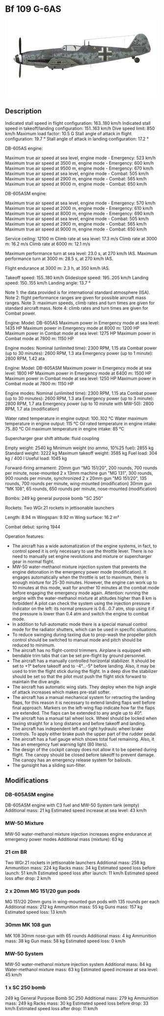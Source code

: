 # Bf 109 G-6AS

![bf109g6as](../images/bf109g6as.png)

## Description

Indicated stall speed in flight configuration: 163..180 km/h
Indicated stall speed in takeoff/landing configuration: 151..163 km/h
Dive speed limit: 850 km/h
Maximum load factor: 10.5 G
Stall angle of attack in flight configuration: 19.7 °
Stall angle of attack in landing configuration: 17.2 °

DB-605AS engine:

Maximum true air speed at sea level, engine mode - Emergency: 523 km/h
Maximum true air speed at 3500 m, engine mode - Emergency: 600 km/h
Maximum true air speed at 9500 m, engine mode - Emergency: 670 km/h
Maximum true air speed at sea level, engine mode - Combat: 505 km/h
Maximum true air speed at 2900 m, engine mode - Combat: 565 km/h
Maximum true air speed at 9000 m, engine mode - Combat: 650 km/h

DB-605ASM engine:

Maximum true air speed at sea level, engine mode - Emergency: 570 km/h
Maximum true air speed at 2000 m, engine mode - Emergency: 610 km/h
Maximum true air speed at 8000 m, engine mode - Emergency: 690 km/h
Maximum true air speed at sea level, engine mode - Combat: 505 km/h
Maximum true air speed at 2900 m, engine mode - Combat: 565 km/h
Maximum true air speed at 9000 m, engine mode - Combat: 650 km/h

Service ceiling: 12100 m
Climb rate at sea level: 17.3 m/s
Climb rate at 3000 m: 16.2 m/s
Climb rate at 6000 m: 12.1 m/s

Maximum performance turn at sea level: 23.0 s, at 270 km/h IAS.
Maximum performance turn at 3000 m: 28.5 s, at 270 km/h IAS.

Flight endurance at 3000 m: 2.3 h, at 350 km/h IAS.

Takeoff speed: 155..180 km/h
Glideslope speed: 195..205 km/h
Landing speed: 150..155 km/h
Landing angle: 13.7 °

Note 1: the data provided is for international standard atmosphere (ISA).
Note 2: flight performance ranges are given for possible aircraft mass ranges.
Note 3: maximum speeds, climb rates and turn times are given for standard aircraft mass.
Note 4: climb rates and turn times are given for Combat power.

Engine:
Model: DB-605AS
Maximum power in Emergency mode at sea level: 1435 HP
Maximum power in Emergency mode at 8000 m: 1200 HP
Maximum power in Combat mode at sea level: 1275 HP
Maximum power in Combat mode at 7800 m: 1150 HP

Engine modes:
Nominal (unlimited time): 2300 RPM, 1.15 ata
Combat power (up to 30 minutes): 2600 RPM, 1.3 ata
Emergency power (up to 1 minute): 2800 RPM, 1.42 ata

Engine:
Model: DB-605ASM
Maximum power in Emergency mode at sea level: 1800 HP
Maximum power in Emergency mode at 6400 m: 1500 HP
Maximum power in Combat mode at sea level: 1250 HP
Maximum power in Combat mode at 7800 m: 1150 HP

Engine modes:
Nominal (unlimited time): 2300 RPM, 1.15 ata
Combat power (up to 30 minutes): 2600 RPM, 1.3 ata
Emergency power (up to 3 minute): 2800 RPM, 1.7 ata
Emergency power (up to 10 minute with MW-50): 2800 RPM, 1.7 ata (modification)

Water rated temperature in engine output: 100..102 °C
Water maximum temperature in engine output: 115 °C
Oil rated temperature in engine intake: 75..80 °C
Oil maximum temperature in engine intake: 85 °C

Supercharger gear shift altitude: fluid coupling 

Empty weight: 2540 kg
Minimum weight (no ammo, 10%25 fuel): 2855 kg
Standard weight: 3222 kg
Maximum takeoff weight: 3585 kg
Fuel load: 304 kg / 400 l
Useful load: 1045 kg

Forward-firing armament:
20mm gun "MG 151/20", 200 rounds, 700 rounds per minute, nose-mounted
2 x 13mm machine gun "MG 131", 300 rounds, 900 rounds per minute, synchronized
2 x 20mm gun "MG 151/20", 135 rounds, 700 rounds per minute, wing-mounted (modification)
30mm gun "MK 108", 65 rounds, 650 rounds per minute, nose-mounted (modification)

Bombs:
249 kg general purpose bomb "SC 250"

Rockets:
Two WGr.21 rockets in jettisonable launchers

Length: 8.94 m
Wingspan: 9.92 m
Wing surface: 16.2 m²

Combat debut: spring 1944

Operation features:
- The aircraft has a wide automatization of the engine systems, in fact, to control speed it is only necessary to use the throttle lever. There is no need to manually set engine revolutions and mixture or supercharger gear in normal flight.
- MW-50 water-methanol mixture injection system that prevents the engine detonation in the emergency power mode (modification). It engages automatically when the throttle is set to maximum, there is enough mixture for 25-30 minutes. However, the engine can work up to 10 minutes at this mode, wait for another 10 minutes at the combat mode before engaging the emergency mode again. Attention: running the engine with the water-methanol mixture at altitudes higher than 8 km is forbidden! A pilot can check the system using the injection pressure indicator on the left: its normal pressure is 0.6...0.7 atm, stop using it if the pressure is lower than 0.4 atm and switch the engine to combat mode.
- In addition to full-automatic mode there is a special manual control mode for the radiator shutters, which can be used in specific situations.
- To reduce swinging during taxiing due to prop-wash the propeller pitch control should be switched to manual mode and pitch should be reduced to minimum.
- The aircraft has no flight-control trimmers. Airplane is equipped with bendable trim tabs that can be set pre-flight by ground personnel.
- The aircraft has a manually controlled horizontal stabilizer. It should be set to +1° before takeoff and to -4°...-5° before landing. Also, it may be used to trim the flight stick during the flight. In a deep dive the stabilizer should be set so that the pilot must push the flight stick forward to maintain the dive angle.
- The aircraft has automatic wing slats. They deploy when the high angle of attack increases which makes pre-stall softer.
- The aircraft has a manual mechanical system for retracting the landing flaps, for this reason it is necessary to extend landing flaps well before final approach. Markers on the left-wing flap indicate how far the flaps are extended. The flaps can be extended to any angle up to 40°.
- The aircraft has a manual tail wheel lock. Wheel should be locked when taxiing straight for a long distance and before takeoff and landing.
- The aircraft has independent left and right hydraulic wheel brake controls. To apply either brake push the upper part of the rudder pedal.
- The aircraft has a fuel gauge which shows total fuel remaining. Also, it has an emergency fuel warning light (80 liters).
- The design of the cockpit canopy does not allow it to be opened during flight. The canopy should be closed before takeoff to prevent damage. The canopy has an emergency release system for bailouts.
- The gunsight has a sliding sun-filter.

## Modifications


### DB-605ASM engine

DB-605ASM engine with C3 fuel and MW-50 System tank (empty)
Additional mass: 21 kg
Estimated speed increase at sea level: 43 km/h

### MW-50 Mixture

MW-50 water-methanol mixture injection increases engine endurance at emergency power modes
Additional mass (mixture): 63 kg

### 21 cm BR

Two WGr.21 rockets in jettisonable launchers
Additional mass: 258 kg
Ammunition mass: 224 kg
Racks mass: 34 kg
Estimated speed loss before launch: 51 km/h
Estimated speed loss after launch: 11 km/h
Estimated speed loss after drop: 2 km/h

### 2 x 20mm MG 151/20 gun pods

MG 151/20 20mm guns in wing-mounted gun pods with 135 rounds per each
Additional mass: 212 kg
Ammunition mass: 55 kg
Guns mass: 157 kg
Estimated speed loss: 13 km/h

### 30mm MK 108 gun

MK 108 30mm nose-gun with 65 rounds
Additional mass: 4 kg
Ammunition mass: 38 kg
Gun mass: 58 kg
Estimated speed loss: 0 km/h

### MW-50 System

MW-50 water-methanol mixture injection system 
Additional mass: 84 kg
Water-methanol mixture mass: 63 kg
Estimated speed increase at sea level: 45 km/h

### 1 x SC 250 bomb

249 kg General Purpose Bomb SC 250
Additional mass: 279 kg
Ammunition mass: 249 kg
Racks mass: 30 kg
Estimated speed loss before drop: 33 km/h
Estimated speed loss after drop: 11 km/h
